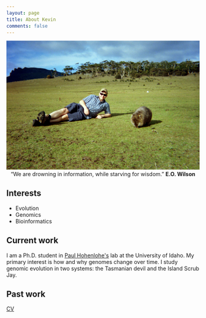 ```yaml
---
layout: page
title: About Kevin
comments: false
---
```

<img src="/assets/img/Lounging-with-wombat.jpg" alt="hi" class="inline">

<center>“We are drowning in information, while starving for wisdom.”
    <b> E.O. Wilson</b></center>

## Interests
* Evolution
* Genomics
* Bioinformatics

## Current work

I am a Ph.D. student in [Paul Hohenlohe's](http://hohenlohelab.github.io/) lab at the University of Idaho. My primary interest is how and why genomes change over time. I study genomic evolution in two systems: the Tasmanian devil and the Island Scrub Jay.

## Past work

[CV](/Lewallen-CV-2018-2.pdf)
